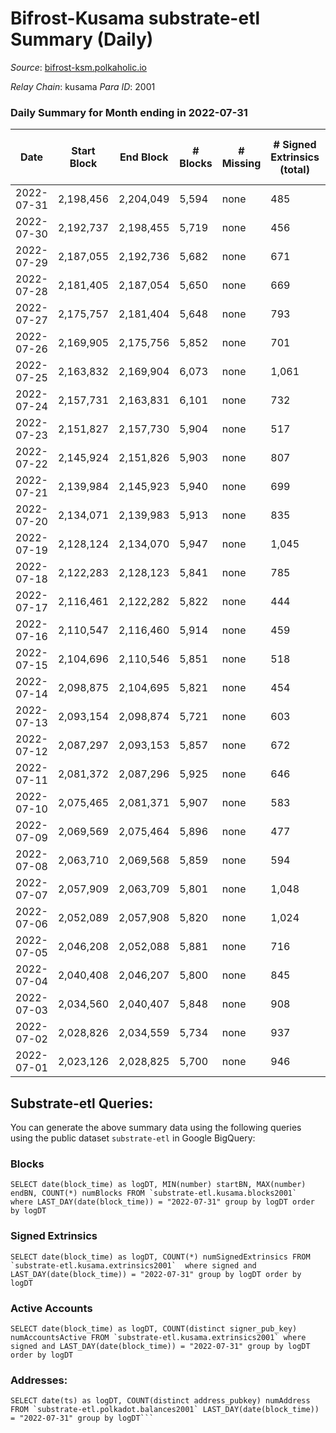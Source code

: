 # Bifrost-Kusama substrate-etl Summary (Daily)

_Source_: [bifrost-ksm.polkaholic.io](https://bifrost-ksm.polkaholic.io)

*Relay Chain*: kusama
*Para ID*: 2001



### Daily Summary for Month ending in 2022-07-31


| Date | Start Block | End Block | # Blocks | # Missing | # Signed Extrinsics (total) | # Active Accounts | # Addresses with Balances | # Events | # Transfers | # XCM Transfers In | # XCM Transfers Out |
| ---- | ----------- | --------- | -------- | --------- | --------------------------- | ----------------- | ------------------------- | -------- | ----------- | ------------------ | ------------------- |
| 2022-07-31 | 2,198,456 | 2,204,049 | 5,594 | none  | 485 | 109 | 99,607 | 35,441 | 10,719 ($69,244.94) | 23 ($11,445.53) | 34 ($12,646.88) |
| 2022-07-30 | 2,192,737 | 2,198,455 | 5,719 | none  | 456 | 132 | 99,601 | 33,358 | 9,597 ($82,276.66) | 29 ($31,147.46) | 28 ($2,398.74) |
| 2022-07-29 | 2,187,055 | 2,192,736 | 5,682 | none  | 671 | 127 | 99,598 | 36,786 | 10,677 ($143,055) | 44 ($20,412.73) | 40 ($23,677.16) |
| 2022-07-28 | 2,181,405 | 2,187,054 | 5,650 | none  | 669 | 126 | 99,595 | 34,463 | 9,700 ($62,318.27) | 39 ($7,205.29) | 30 ($41,577.44) |
| 2022-07-27 | 2,175,757 | 2,181,404 | 5,648 | none  | 793 | 152 | 99,593 | 37,296 | 10,525 ($145,995) | 49 ($12,324.26) | 41 ($8,344.22) |
| 2022-07-26 | 2,169,905 | 2,175,756 | 5,852 | none  | 701 | 145 | 99,587 | 35,380 | 9,569 ($192,548) | 46 ($27,123.62) | 29 ($81,806.15) |
| 2022-07-25 | 2,163,832 | 2,169,904 | 6,073 | none  | 1,061 | 173 | 99,584 | 40,497 | 10,735 ($115,780) | 60 ($44,102.14) | 37 ($12,952.07) |
| 2022-07-24 | 2,157,731 | 2,163,831 | 6,101 | none  | 732 | 138 | 99,572 | 40,035 | 11,459 ($106,982) | 35 ($6,157.75) | 31 ($17,083.36) |
| 2022-07-23 | 2,151,827 | 2,157,730 | 5,904 | none  | 517 | 113 | 99,566 | 33,447 | 9,134 ($1,568,157) | 34 ($20,329.29) | 28 ($31,673.27) |
| 2022-07-22 | 2,145,924 | 2,151,826 | 5,903 | none  | 807 | 161 | 99,561 | 37,327 | 10,056 ($3,699,300) | 62 ($13,618.93) | 68 ($125,921) |
| 2022-07-21 | 2,139,984 | 2,145,923 | 5,940 | none  | 699 | 140 | 99,555 | 36,758 | 10,235 ($85,778.99) | 38 ($6,364.68) | 35 ($19,997.62) |
| 2022-07-20 | 2,134,071 | 2,139,983 | 5,913 | none  | 835 | 150 | 99,547 | 37,691 | 10,249 ($274,066) | 63 ($44,372.93) | 57 ($51,066.57) |
| 2022-07-19 | 2,128,124 | 2,134,070 | 5,947 | none  | 1,045 | 185 | 99,541 | 38,829 | 10,224 ($360,306) | 52 ($36,503.09) | 42 ($19,710.34) |
| 2022-07-18 | 2,122,283 | 2,128,123 | 5,841 | none  | 785 | 174 | 99,527 | 37,034 | 10,445 ($127,779) | 50 ($38,032.55) | 51 ($39,842.97) |
| 2022-07-17 | 2,116,461 | 2,122,282 | 5,822 | none  | 444 | 129 | 99,522 | 32,669 | 9,042 ($54,954.43) | 28 ($22,434.65) | 35 ($26,507.26) |
| 2022-07-16 | 2,110,547 | 2,116,460 | 5,914 | none  | 459 | 111 | 99,509 | 34,545 | 9,931 ($56,837.09) | 17 ($9,264.69) | 19 ($7,626.48) |
| 2022-07-15 | 2,104,696 | 2,110,546 | 5,851 | none  | 518 | 130 | 99,506 | 34,869 | 10,012 ($106,373) | 19 ($30,889.22) | 41 ($48,415.42) |
| 2022-07-14 | 2,098,875 | 2,104,695 | 5,821 | none  | 454 | 114 | 99,502 | 34,034 | 9,710 ($57,283.66) | 39 ($26,384.77) | 28 ($5,911.07) |
| 2022-07-13 | 2,093,154 | 2,098,874 | 5,721 | none  | 603 | 148 | 99,496 | 32,522 | 8,746 ($116,667) | 24 ($16,440.27) | 31 ($67,393.44) |
| 2022-07-12 | 2,087,297 | 2,093,153 | 5,857 | none  | 672 | 128 | 99,481 | 34,847 | 9,499 ($142,198) | 27 ($11,130.94) | 41 ($6,272.25) |
| 2022-07-11 | 2,081,372 | 2,087,296 | 5,925 | none  | 646 | 151 | 99,478 | 35,280 | 9,798 ($79,616.84) | 28 ($23,955.94) | 39 ($20,532.58) |
| 2022-07-10 | 2,075,465 | 2,081,371 | 5,907 | none  | 583 | 140 | 99,475 | 34,711 | 9,596 ($47,968.58) | 26 ($11,020.90) | 23 ($5,184.80) |
| 2022-07-09 | 2,069,569 | 2,075,464 | 5,896 | none  | 477 | 119 | 99,471 | 33,289 | 9,196 ($42,979.52) | 19 ($4,047.79) | 24 ($10,826.80) |
| 2022-07-08 | 2,063,710 | 2,069,568 | 5,859 | none  | 594 | 162 | 99,464 | 32,815 | 8,658 ($101,299) | 30 ($15,537.11) | 30 ($12,396.00) |
| 2022-07-07 | 2,057,909 | 2,063,709 | 5,801 | none  | 1,048 | 241 | 99,462 | 37,354 | 9,961 ($238,099) | 28 ($27,193.03) | 29 ($49,356.98) |
| 2022-07-06 | 2,052,089 | 2,057,908 | 5,820 | none  | 1,024 | 196 | 99,459 | 36,040 | 9,361 ($76,939.30) | 24 ($8,706.57) | 21 ($12,922.97) |
| 2022-07-05 | 2,046,208 | 2,052,088 | 5,881 | none  | 716 | 156 | 99,448 | 32,725 | 8,287 ($608,102) | 36 ($369,157) | 24 ($11,940.09) |
| 2022-07-04 | 2,040,408 | 2,046,207 | 5,800 | none  | 845 | 182 | 99,436 | 34,414 | 8,940 ($83,135.81) | 38 ($20,134.31) | 30 ($27,288.85) |
| 2022-07-03 | 2,034,560 | 2,040,407 | 5,848 | none  | 908 | 144 | 99,426 | 35,260 | 9,114 ($105,813) | 43 ($20,810.11) | 35 ($20,654.06) |
| 2022-07-02 | 2,028,826 | 2,034,559 | 5,734 | none  | 937 | 170 | 99,418 | 35,366 | 9,120 ($338,780) | 55 ($74,772.87) | 31 ($152,650) |
| 2022-07-01 | 2,023,126 | 2,028,825 | 5,700 | none  | 946 | 180 | 99,403 | 37,059 | 9,938 ($91,430.63) | 56 ($32,217.43) | 51 ($29,764.49) |

## Substrate-etl Queries:
You can generate the above summary data using the following queries using the public dataset `substrate-etl` in Google BigQuery:


### Blocks
```
SELECT date(block_time) as logDT, MIN(number) startBN, MAX(number) endBN, COUNT(*) numBlocks FROM `substrate-etl.kusama.blocks2001`  where LAST_DAY(date(block_time)) = "2022-07-31" group by logDT order by logDT
```


### Signed Extrinsics
```
SELECT date(block_time) as logDT, COUNT(*) numSignedExtrinsics FROM `substrate-etl.kusama.extrinsics2001`  where signed and LAST_DAY(date(block_time)) = "2022-07-31" group by logDT order by logDT
```


### Active Accounts
```
SELECT date(block_time) as logDT, COUNT(distinct signer_pub_key) numAccountsActive FROM `substrate-etl.kusama.extrinsics2001` where signed and LAST_DAY(date(block_time)) = "2022-07-31" group by logDT order by logDT
```


### Addresses:
```
SELECT date(ts) as logDT, COUNT(distinct address_pubkey) numAddress FROM `substrate-etl.polkadot.balances2001` LAST_DAY(date(block_time)) = "2022-07-31" group by logDT```

